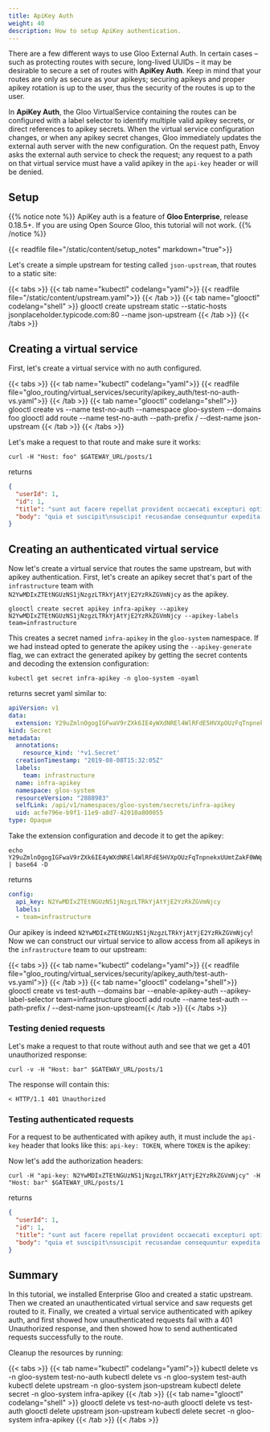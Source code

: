 ```yaml
---
title: ApiKey Auth
weight: 40
description: How to setup ApiKey authentication. 
---
```


There are a few different ways to use Gloo External Auth. In certain cases – such as protecting routes with
secure, long-lived UUIDs – it may be desirable to secure a set of routes with **ApiKey Auth**. Keep in mind
that your routes are only as secure as your apikeys; securing apikeys and proper apikey rotation is
up to the user, thus the security of the routes is up to the user.

In **ApiKey Auth**, the Gloo VirtualService containing the routes can be configured with a label selector to identify
multiple valid apikey secrets, or direct references to apikey secrets. When the virtual service configuration changes,
or when any apikey secret changes, Gloo immediately updates the external auth server with the new configuration. On the
request path, Envoy asks the external auth service to check the request; any request to a path on that virtual
service must have a valid apikey in the `api-key` header or will be denied.

## Setup

{{% notice note %}}
ApiKey auth is a feature of **Gloo Enterprise**, release 0.18.5+. If you are using Open Source Gloo, this tutorial will not work.
{{% /notice %}}


{{< readfile file="/static/content/setup_notes" markdown="true">}}

Let's create a simple upstream for testing called `json-upstream`, that routes to a static site:

{{< tabs >}}
{{< tab name="kubectl" codelang="yaml">}}
{{< readfile file="/static/content/upstream.yaml">}}
{{< /tab >}}
{{< tab name="glooctl" codelang="shell" >}}
glooctl create upstream static --static-hosts jsonplaceholder.typicode.com:80 --name json-upstream
{{< /tab >}}
{{< /tabs >}}

## Creating a virtual service

First, let's create a virtual service with no auth configured. 

{{< tabs >}}
{{< tab name="kubectl" codelang="yaml">}}
{{< readfile file="gloo_routing/virtual_services/security/apikey_auth/test-no-auth-vs.yaml">}}
{{< /tab >}}
{{< tab name="glooctl" codelang="shell">}}
glooctl create vs --name test-no-auth --namespace gloo-system --domains foo
glooctl add route --name test-no-auth --path-prefix / --dest-name json-upstream
{{< /tab >}}
{{< /tabs >}} 

Let's make a request to that route and make sure it works:

```shell
curl -H "Host: foo" $GATEWAY_URL/posts/1
```

returns

```json
{
  "userId": 1,
  "id": 1,
  "title": "sunt aut facere repellat provident occaecati excepturi optio reprehenderit",
  "body": "quia et suscipit\nsuscipit recusandae consequuntur expedita et cum\nreprehenderit molestiae ut ut quas totam\nnostrum rerum est autem sunt rem eveniet architecto"
}
```

## Creating an authenticated virtual service

Now let's create a virtual service that routes the same upstream, but with apikey authentication. First, let's create
an apikey secret that's part of the `infrastructure` team with `N2YwMDIxZTEtNGUzNS1jNzgzLTRkYjAtYjE2YzRkZGVmNjcy` as
the apikey.

```shell
glooctl create secret apikey infra-apikey --apikey N2YwMDIxZTEtNGUzNS1jNzgzLTRkYjAtYjE2YzRkZGVmNjcy --apikey-labels team=infrastructure
```

This creates a secret named `infra-apikey` in the `gloo-system` namespace. If we had instead opted to generate the apikey
using the `--apikey-generate` flag, we can extract the generated apikey by getting the secret contents and decoding the
extension configuration:

```shell
kubectl get secret infra-apikey -n gloo-system -oyaml
```

returns secret yaml similar to:

```yaml
apiVersion: v1
data:
  extension: Y29uZmlnOgogIGFwaV9rZXk6IE4yWXdNREl4WlRFdE5HVXpOUzFqTnpnekxUUmtZakF0WWpFMll6UmtaR1ZtTmpjeQogIGxhYmVsczoKICAtIHRlYW09aW5mcmFzdHJ1Y3R1cmUK
kind: Secret
metadata:
  annotations:
    resource_kind: '*v1.Secret'
  creationTimestamp: "2019-08-08T15:32:05Z"
  labels:
    team: infrastructure
  name: infra-apikey
  namespace: gloo-system
  resourceVersion: "2888983"
  selfLink: /api/v1/namespaces/gloo-system/secrets/infra-apikey
  uid: acfe796e-b9f1-11e9-a8d7-42010a800055
type: Opaque
```

Take the extension configuration and decode it to get the apikey:
```shell
echo Y29uZmlnOgogIGFwaV9rZXk6IE4yWXdNREl4WlRFdE5HVXpOUzFqTnpnekxUUmtZakF0WWpFMll6UmtaR1ZtTmpjeQogIGxhYmVsczoKICAtIHRlYW09aW5mcmFzdHJ1Y3R1cmUK | base64 -D
```

returns

```yaml
config:
  api_key: N2YwMDIxZTEtNGUzNS1jNzgzLTRkYjAtYjE2YzRkZGVmNjcy
  labels:
  - team=infrastructure
```

Our apikey is indeed `N2YwMDIxZTEtNGUzNS1jNzgzLTRkYjAtYjE2YzRkZGVmNjcy`! Now we can construct our virtual service
to allow access from all apikeys in the `infrastructure` team to our upstream:

{{< tabs >}}
{{< tab name="kubectl" codelang="yaml">}}
{{< readfile file="gloo_routing/virtual_services/security/apikey_auth/test-auth-vs.yaml">}}
{{< /tab >}}
{{< tab name="glooctl" codelang="shell">}}
glooctl create vs test-auth --domains bar --enable-apikey-auth --apikey-label-selector team=infrastructure
glooctl add route --name test-auth  --path-prefix / --dest-name json-upstream{{< /tab >}}
{{< /tabs >}} 


### Testing denied requests

Let's make a request to that route without auth and see that we get a 401 unauthorized response:

```shell
curl -v -H "Host: bar" $GATEWAY_URL/posts/1
```

The response will contain this:

```shell
< HTTP/1.1 401 Unauthorized
```

### Testing authenticated requests

For a request to be authenticated with apikey auth, it must include the `api-key` header that looks like this:
`api-key: TOKEN`, where `TOKEN` is the apikey:

Now let's add the authorization headers:

```shell
curl -H "api-key: N2YwMDIxZTEtNGUzNS1jNzgzLTRkYjAtYjE2YzRkZGVmNjcy" -H "Host: bar" $GATEWAY_URL/posts/1
```

returns

```json
{
  "userId": 1,
  "id": 1,
  "title": "sunt aut facere repellat provident occaecati excepturi optio reprehenderit",
  "body": "quia et suscipit\nsuscipit recusandae consequuntur expedita et cum\nreprehenderit molestiae ut ut quas totam\nnostrum rerum est autem sunt rem eveniet architecto"
}
```

## Summary

In this tutorial, we installed Enterprise Gloo and created a static upstream. Then we created an unauthenticated 
virtual service and saw requests get routed to it. Finally, we created a virtual service authenticated with 
apikey auth, and first showed how unauthenticated requests fail with a 401 Unauthorized response, and then showed how 
to send authenticated requests successfully to the route. 

Cleanup the resources by running:

{{< tabs >}}
{{< tab name="kubectl" codelang="yaml">}}
kubectl delete vs -n gloo-system test-no-auth
kubectl delete vs -n gloo-system test-auth
kubectl delete upstream -n gloo-system json-upstream
kubectl delete secret -n gloo-system infra-apikey
{{< /tab >}}
{{< tab name="glooctl" codelang="shell" >}}
glooctl delete vs test-no-auth
glooctl delete vs test-auth
glooctl delete upstream json-upstream
kubectl delete secret -n gloo-system infra-apikey
{{< /tab >}}
{{< /tabs >}}

<br /> 
<br /> 
